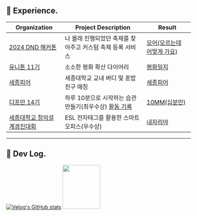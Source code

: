 
<!--
<br/>
 
[![Anurag's github stats](https://github-readme-stats.vercel.app/api?username=uiurihappy&show_icons=true&theme=vuefy)](https://github.com/uiurihappy/uiurihappy)
[![Top Langs](https://github-readme-stats.vercel.app/api/top-langs/?username=uiurihappy&layout=compact&langs_count=8&theme=white)](https://github.com/uiurihappy?tab=repositories&q=&type=&language=java&sort=)
-->


<!-- <a href="https://ybchar.notion.site/Yunbeom-d81729a2f1be49b3bda27137726f23d9"> DevLog Notion</a> <br/> -->
<!--
<a href="https://github.com/devxb/gitanimals">
  <img src="https://render.gitanimals.org/farms/uiurihappy" width="1000" height="120"/>
</a>
-->




## 🚀 Experience.
| Organization                                                                                           | Project Description                                                                                                                | Result                          |
|------------------------------------------------------------------------------------------------------|----------------------------------------------------------------------------------------------------------------------------|---------------------------------|
| [2024 DND 해커톤](https://github.com/DND-Hi)                                        | 나 몰래 진행되었던 축제를 찾아주고 커스텀 축제 등록 서비스  | [모어(모르는데 어떻게 가요)](https://github.com/DND-Hi/BE) |  
| [유니톤 11기](https://github.com/T1F5)                                              | 소소한 평화 확산 다이어리                                              |[평화일지](https://github.com/T1F5/daybook-backend) |
| [세종피어](https://github.com/SejongPeer)                                              | 세종대학교 교내 버디 및 혼밥 친구 매칭                                               |[세종피어](https://github.com/SejongPeer/SejongPeer-back) |
| [디프만 14기](https://github.com/depromeet/10mm-server)                                                | 하루 10분으로 시작하는 습관 만들기(최우수상) [활동 기록](https://velog.io/@uiurihappy/series/%EB%94%94%ED%94%84%EB%A7%8C-14%EA%B8%B0)  | [10MM(십분만)](https://info.10mm.today/) |
| [세종대학교 창의설계경진대회](https://github.com/team-asos/asos-server)                                | ESL 전자태그를 활용한 스마트오피스(우수상)               |[내자리야](https://youtu.be/YBxEm7mVuEE?si=vnolbVn3ordreFSd) |

---
## 📝 Dev Log.

[![Velog's GitHub stats](https://velog-readme-stats.vercel.app/api?name=uiurihappy)](https://velog.io/@uiurihappy) <a href="https://github.com/devxb/gitanimals/">
 <img src="https://render.gitanimals.org/lines/uiurihappy?pet-id=15" height="120" width="45%" align=right/>
</a>

<!--
---
<a href="https://github.com/devxb/gitanimals/">
  <img src="https://render.gitanimals.org/lines/uiurihappy?pet-id=15" height="100" width="45%" align=right />
  <img src="https://render.gitanimals.org/lines/uiurihappy?pet-id=15" height="100" width="45%" align=right />
</a>
-->
